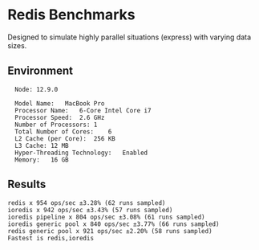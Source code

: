 # Redis Benchmarks

Designed to simulate highly parallel situations (express) with varying data sizes.

## Environment
```
  Node: 12.9.0

  Model Name:	MacBook Pro
  Processor Name:	6-Core Intel Core i7
  Processor Speed:	2.6 GHz
  Number of Processors:	1
  Total Number of Cores:	6
  L2 Cache (per Core):	256 KB
  L3 Cache:	12 MB
  Hyper-Threading Technology:	Enabled
  Memory:	16 GB
```

## Results
```
redis x 954 ops/sec ±3.28% (62 runs sampled)
ioredis x 942 ops/sec ±3.43% (57 runs sampled)
ioredis pipeline x 804 ops/sec ±3.08% (61 runs sampled)
ioredis generic pool x 840 ops/sec ±3.77% (66 runs sampled)
redis generic pool x 921 ops/sec ±2.20% (58 runs sampled)
Fastest is redis,ioredis
```
